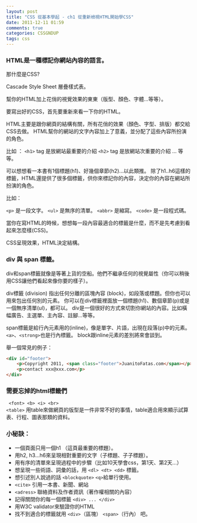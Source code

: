 ```yaml
---
layout: post
title: "CSS 從基本學起 - ch1 從重新檢視HTML開始學CSS"
date: 2011-12-11 01:59
comments: true
categories: CSSGNDUP
tags: css
---
```


### HTML是一種標記你網站內容的語言。

那什麼是CSS?

Cascade Style Sheet 層疊樣式表。

幫你的HTML加上花俏的視覺效果的東東（版型、顏色、字體...等等）。

要寫出好的CSS，首先要重新來看一下你的HTML。

<!--more-->

HTML主要是跟你網頁的結構有關，所有花俏的效果（顏色、字型、排版）都交給CSS去做。
HTML幫你的網站的文字內容加上了意義，並分配了這些內容所扮演的角色。

比如 ：
`<h1>` tag 是放網站最重要的介紹
`<h2>` tag 是放網站次重要的介紹 ... 等等。

可以想想看一本書有1個標題(h1)、好幾個章節(h2)...以此類推。
除了h1..h6這樣的標籤，HTML還提供了很多個標籤，供你來標記你的內容，決定你的內容在網站所扮演的角色。

比如：

`<p>` 是一段文字。
`<ul>` 是無序的清單。
`<abbr>` 是縮寫。
`<code>` 是一段程式碼。

當你在寫HTML的時候，想想每一段內容最適合的標籤是什麼，而不是先考慮到看起來怎麼樣(CSS)。 

CSS呈現效果，HTML決定結構。

### div 與 span 標籤。

div和span標籤就像是等著上貨的空船。他們不繼承任何的視覺屬性（你可以稍後用CSS讓他們看起來像你要的樣子）。

div標籤 (division) 指出任何分離的區塊內容 (block)，如段落或標題。但你也可以用來包出任何別的元素。
你可以在div標籤裡面放一個標題(h1)、數個章節(p)或是一個無序清單(ul)，都可以。
div是一個很好的方式來切割你網站的內容。比如橫幅廣告、主選單、主內容、註腳...等等。

span標籤是給行內元素用的(inline)，像是單字、片語，出現在段落(p)中的元素。
`<a>`、`<strong>`也是行內標籤。 
block跟inline元素的差別將來會談到。

舉一個常見的例子：

``` html
<div id="footer">
	<p>Copyright 2011, <span class="footer">JuanitoFatas.com</span></p>
	<p>contact xxx@xxx.com</p>
</div>
```

### 需要忘掉的html標籤們

` <font> <b> <i> <br>`    
` <table> ` 用table來做網頁的版型是一件非常不好的事情，table適合用來顯示試算表、行程、圖表那類的資料。

### 小秘訣：

* 一個頁面只用一個h1 （這頁最重要的標題）。
* 用h2, h3...h6來呈現相對重要的文字（子標題、子子標題）。
* 用有序的清單來呈現過程中的步驟（比如10天學會css，第1天、第2天...）
* 想呈現一些術語、詞彙的話，用 `<dl> <dt> <dd>` 標籤。
* 想引述別人說過的話 `<blockquote>` `<q>`給單行使用。
* `<cite>` 引用一本書、新聞、網站
* `<adress>` 聯絡資料及作者資訊（著作權相關的內容）
* 記得關閉你的每一個標籤 `<div> ... </div>`
* 用W3C validator來驗證你的HTML
* 找不到適合的標籤就用 `<div>`（區塊） `<span>`（行內） 吧。





